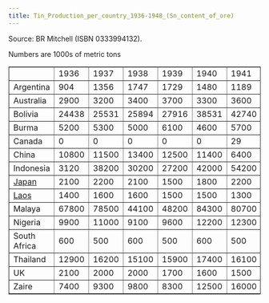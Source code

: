 ```yaml
---
title: Tin_Production_per_country_1936-1948_(Sn_content_of_ore)
---
```

 Source: BR Mitchell (ISBN 0333994132).

Numbers are 1000s of metric tons

<table border="1"><tbody><tr><td></td><td>1936</td><td>1937</td><td>1938</td><td>1939</td><td>1940</td><td>1941</td><td>1942</td><td>1943</td><td>1944</td><td>1945</td><td>1946</td><td>1947</td><td>1948</td></tr><tr><td>Argentina</td><td>904</td><td>1356</td><td>1747</td><td>1729</td><td>1480</td><td>1189</td><td>872</td><td>785</td><td>1002</td><td>1101</td><td>795</td><td>558</td><td>284</td></tr><tr><td>Australia</td><td>2900</td><td>3200</td><td>3400</td><td>3700</td><td>3300</td><td>3600</td><td>3000</td><td>2600</td><td>2600</td><td>2300</td><td>2100</td><td>2500</td><td>1900</td></tr><tr><td>Bolivia</td><td>24438</td><td>25531</td><td>25894</td><td>27916</td><td>38531</td><td>42740</td><td>38907</td><td>40960</td><td>39341</td><td>43168</td><td>38222</td><td>33800</td><td>37935</td></tr><tr><td>Burma</td><td>5200</td><td>5300</td><td>5000</td><td>6100</td><td>4600</td><td>5700</td><td>600</td><td>600</td><td>500</td><td>400</td><td>300</td><td>1800</td><td>1200</td></tr><tr><td>Canada</td><td>0</td><td>0</td><td>0</td><td>0</td><td>0</td><td>29</td><td>562</td><td>353</td><td>235</td><td>385</td><td>396</td><td>324</td><td>314</td></tr><tr><td>China</td><td>10800</td><td>11500</td><td>13400</td><td>12500</td><td>11400</td><td>6400</td><td>5800</td><td>3900</td><td>2000</td><td>2000</td><td>2700</td><td>4400</td><td>4900</td></tr><tr><td>Indonesia</td><td>3120</td><td>38200</td><td>30200</td><td>27200</td><td>42000</td><td>54200</td><td>10100</td><td>19400</td><td>7700</td><td>1100</td><td>6500</td><td>16200</td><td>31100</td></tr><tr><td><a href="/wiki/Japan" title="Japan">Japan</a></td><td>2100</td><td>2200</td><td>2100</td><td>1500</td><td>1800</td><td>2200</td><td>1900</td><td>1100</td><td>400</td><td>100</td><td>100</td><td>100</td><td>100</td></tr><tr><td><a href="/wiki/Laos" title="Laos">Laos</a></td><td>1400</td><td>1600</td><td>1600</td><td>1500</td><td>1500</td><td>1300</td><td>1000</td><td>700</td><td>400</td><td>100</td><td>0</td><td>0</td><td>0</td></tr><tr><td>Malaya</td><td>67800</td><td>78500</td><td>44100</td><td>48200</td><td>84300</td><td>80700</td><td>16000</td><td>26400</td><td>9500</td><td>3200</td><td>8600</td><td>27500</td><td>45500</td></tr><tr><td>Nigeria</td><td>9900</td><td>11000</td><td>9100</td><td>9600</td><td>12200</td><td>12300</td><td>12600</td><td>12900</td><td>12700</td><td>11400</td><td>10500</td><td>9300</td><td>9400</td></tr><tr><td>South Africa</td><td>600</td><td>500</td><td>600</td><td>500</td><td>600</td><td>500</td><td>500</td><td>500</td><td>500</td><td>500</td><td>500</td><td>500</td><td>500</td></tr><tr><td>Thailand</td><td>12900</td><td>16200</td><td>15100</td><td>15900</td><td>17400</td><td>16100</td><td>8000</td><td>5900</td><td>3300</td><td>1800</td><td>1100</td><td>1400</td><td>4300</td></tr><tr><td>UK</td><td>2100</td><td>2000</td><td>2000</td><td>1700</td><td>1600</td><td>1500</td><td>1400</td><td>1400</td><td>1300</td><td>1200</td><td>800</td><td>900</td><td>900</td></tr><tr><td>Zaire</td><td>7400</td><td>9300</td><td>9800</td><td>8300</td><td>12500</td><td>16000</td><td>16100</td><td>17300</td><td>17100</td><td>17300</td><td>14500</td><td>12600</td><td>13100</td></tr></tbody></table>